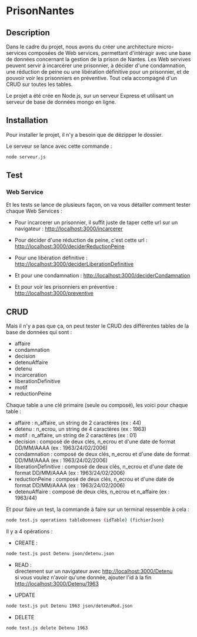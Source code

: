 # PrisonNantes

## Description

Dans le cadre du projet, nous avons du créer une architecture micro-services composées de Web services, permettant d'intéragir avec une base de données concernant la gestion de la prison de Nantes.
Les Web servives peuvent servir à incarcérer une prisonnier, à décider d'une condamnation, une réduction de peine ou une libération définitive pour un prisonnier, et de pouvoir voir les prisonniers en préventive. Tout cela accompagné d'un CRUD sur toutes les tables.

Le projet a été crée en Node.js, sur un serveur Express et utilisant un serveur de base de données mongo en ligne.

## Installation

Pour installer le projet, il n'y a besoin que de dézipper le dossier.

Le serveur se lance avec cette commande :
```bash
node serveur.js
```
## Test

### Web Service

Et les tests se lance de plusieurs façon, on va vous détailler comment tester chaque Web Services :
* Pour incarcerer un prisonnier, il suffit juste de taper cette url sur un navigateur : [http://localhost:3000/incarcerer](http://localhost:3000/incarcerer)

* Pour décider d'une réduction de peine, c'est cette url : [http://localhost:3000/deciderReductionPeine](http://localhost:3000/deciderReductionPeine)

* Pour une libération définitive : [http://localhost:3000/deciderLiberationDefinitive](http://localhost:3000/deciderLiberationDefinitive)

* Et pour une condamnation : [http://localhost:3000/deciderCondamnation](http://localhost:3000/deciderCondamnation)

* Et pour voir les prisonniers en préventive : [http://localhost:3000/preventive](http://localhost:3000/preventive)

## CRUD

Mais il n'y a pas que ça, on peut tester le CRUD des différentes tables de la base de données qui sont :
- affaire
- condamnation
- decision
- detenuAffaire
- detenu
- incarceration
- liberationDefinitive
- motif
- reductionPeine

Chaque table a une clé primaire (seule ou composé), les voici pour chaque table :
- affaire : n_affaire, un string de 2 caractères (ex : 44)
- detenu : n_ecrou, un string de 4 caractères (ex : 1963)
- motif : n_affaire, un string de 2 caractères (ex : 01)
- decision : composé de deux clés, n_ecrou et d'une date de format DD/MM/AAAA (ex : 1963/24/02/2006)
- condamnation : composé de deux clés, n_ecrou et d'une date de format DD/MM/AAAA (ex : 1963/24/02/2006)
- liberationDefinitive : composé de deux clés, n_ecrou et d'une date de format DD/MM/AAAA (ex : 1963/24/02/2006)
- reductionPeine : composé de deux clés, n_ecrou et d'une date de format DD/MM/AAAA (ex : 1963/24/02/2006)
- detenuAffaire : composé de deux clés, n_ecrou et n_affaire (ex : 1963/44)

Et pour faire un test, la commande à faire sur un terminal ressemble à cela :

```bash
node test.js operations tableDonnees (idTable) (fichierJson)
```

Il y a 4 opérations :

* CREATE :
```bash
node test.js post Detenu json/detenu.json
```

* READ :         
directement sur un navigateur avec [http://localhost:3000/Detenu](http://localhost:3000/Detenu)      
si vous voulez n'avoir qu'une donnée, ajouter l'id à la fin [http://localhost:3000/Detenu/1963](http://localhost:3000/Detenu/1963) 

* UPDATE
```bash
node test.js put Detenu 1963 json/detenuMod.json
```

* DELETE
```bash
node test.js delete Detenu 1963
```
